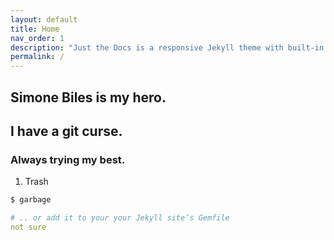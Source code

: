 ```yaml
---
layout: default
title: Home
nav_order: 1
description: "Just the Docs is a responsive Jekyll theme with built-in search that is easily customizable and hosted on GitHub Pages."
permalink: /
---
```


## Simone Biles is my hero.

## I have a git curse. 

### Always trying my best.

1. Trash
```bash
$ garbage
```
```yaml
# .. or add it to your your Jekyll site’s Gemfile
not sure
```

